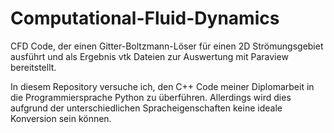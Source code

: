 # Computational-Fluid-Dynamics

CFD Code, der einen Gitter-Boltzmann-Löser für einen 2D Strömungsgebiet ausführt und als Ergebnis vtk Dateien zur Auswertung mit Paraview bereitstellt.

In diesem Repository versuche ich, den C++ Code meiner Diplomarbeit in die Programmiersprache Python zu überführen. Allerdings wird dies aufgrund der unterschiedlichen Spracheigenschaften keine ideale Konversion sein können.
